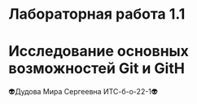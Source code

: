 # Лабораторная работа 1.1
# Исследование основных возможностей Git и GitH
:alien:Дудова Мира Сергеевна ИТС-б-о-22-1:alien:
